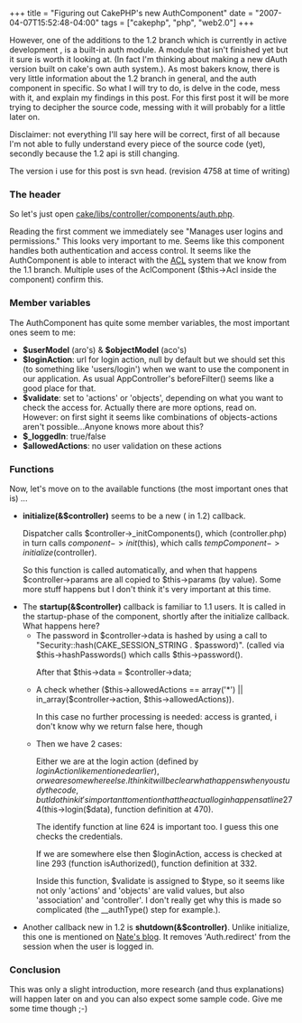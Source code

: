 +++
title = "Figuring out CakePHP's new AuthComponent"
date = "2007-04-07T15:52:48-04:00"
tags = ["cakephp", "php", "web2.0"]
+++
<p>However, one of the additions to the 1.2 branch which is currently in active development , is a built-in auth module.  A module that isn't finished yet but it sure is worth it looking at.  (In fact I'm thinking about making a new dAuth version built on cake's own auth system.).  As most bakers know, there is very little information about the 1.2 branch in general, and the auth component in specific.  So what I will try to do, is delve in the code, mess with it, and explain my findings in this post.  <!--more--> For this first post it will be more trying to decipher the source code, messing with it will probably for a little later on.<br />

Disclaimer: not everything I'll say here will be correct, first of all because I'm not able to fully understand every piece of the source code (yet), secondly because the 1.2 api is still changing.</p>

<p>The version i use for this post is svn head. (revision 4758 at time of writing)</p>

<h3>The header</h3>

<p>So let's just open <a href="http://api.cakephp.org/1.2/auth_8php-source.html">cake/libs/controller/components/auth.php</a>.<br />

Reading the first comment we immediately see "Manages user logins and permissions."  This looks very important to me.  Seems like this component handles both authentication and access control.  It seems like the AuthComponent is able to interact with  the <a href="http://manual.cakephp.org/chapter/acl">ACL</a> system that we know from the 1.1 branch.  Multiple uses of the AclComponent ($this->Acl inside the component) confirm this.</p>

<h3>Member variables</h3>

<p>The AuthComponent has quite some member variables, the most important ones seem to me:</p>

<ul>

<li><strong>$userModel</strong> (aro's) &amp; <strong>$objectModel</strong> (aco's)</li>

<li><strong>$loginAction</strong>:  url for login action, null by default but we should set this (to something like 'users/login') when we want to use the component in our application. As usual AppController's beforeFilter() seems like a good place for that.</li>

<li><strong>$validate</strong>:  set to 'actions' or 'objects', depending on what you want to check the access for.  Actually there are more options, read on.  However: on first sight it seems like combinations of objects-actions aren't possible...Anyone knows more about this?</li>

<li><strong>$_loggedIn</strong>:  true/false</li>

<li><strong>$allowedActions</strong>: no user validation on these actions</li>

</ul>

<h3>Functions</h3>

<p>Now, let's move on to the available functions (the most important ones that is) ...</p>

<ul>

<li>

<strong>initialize(&amp;$controller)</strong> seems to be a new ( in 1.2) callback.<br />

Dispatcher calls $controller->_initComponents(), which (controller.php) in turn calls $component->init($this), which calls $tempComponent->initialize($controller).<br />

So this function is called automatically, and when that happens $controller->params are all copied to $this->params (by value).  Some more stuff happens but I don't think it's very important at this time.</li>

<li>The <strong>startup(&amp;$controller)</strong> callback is familiar to 1.1 users.  It is called in the startup-phase of the component, shortly after the initialize callback.  What happens here?

<ul>

<li>The password in $controller->data is hashed by using a call to "Security::hash(CAKE_SESSION_STRING . $password)". (called via $this->hashPasswords() which calls $this->password().<br />

After that $this->data = $controller->data;</li>

<li>A check whether ($this->allowedActions == array('*') || in_array($controller->action, $this->allowedActions)).<br />

In this case no further processing is needed: access is granted, i don't know why we return false here, though</li>

<li>Then we have 2 cases:<br />

Either we are at the login action (defined by $loginAction like mentioned earlier), or we are somewhere else.  I think it will be clear what happens when you study the code, but I do think it's important to mention that the actual login happens at line 274 ($this->login($data), function definition at 470).<br />

The identify function at line 624 is important too.  I guess this one checks the credentials.<br />

If we are somewhere else then $loginAction, access is checked at line 293 (function isAuthorized(), function definition at 332.<br />

Inside this function, $validate is assigned to $type, so it seems like not only 'actions' and 'objects' are valid values, but also 'association' and 'controller'.  I don't really get why this is made so complicated (the __authType() step for example.).</li>

</ul>

</li>

<li>Another callback new in 1.2 is <strong>shutdown(&amp;$controller)</strong>.  Unlike initialize, this one is mentioned on <a href="http://cake.insertdesignhere.com/posts/view/17">Nate's blog</a>.  It removes 'Auth.redirect' from the session when the user is logged in.</li>

</ul>

<h3>Conclusion</h3>

<p>This was only a slight introduction, more research (and thus explanations) will happen later on and you can also expect some sample code.  Give me some time though ;-)</p>
